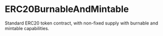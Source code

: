 # ERC20BurnableAndMintable

Standard ERC20 token contract, with non-fixed supply with burnable and mintable capabilities.

